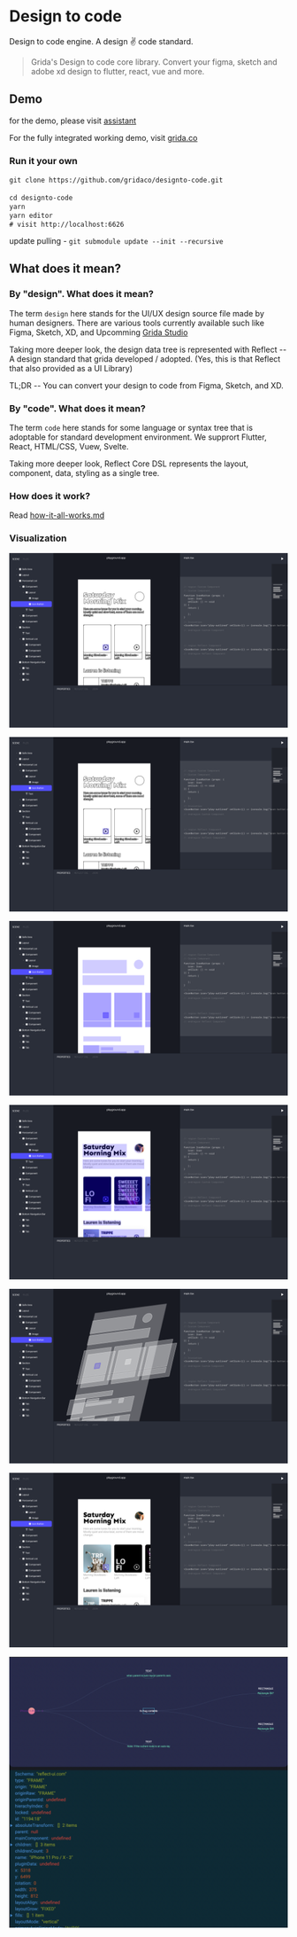 # Design to code

Design to code engine. A design ✌️ code standard.

> Grida's Design to code core library. Convert your figma, sketch and adobe xd design to flutter, react, vue and more.

## Demo

for the demo, please visit [assistant](https://github.com/gridaco/assistant)

For the fully integrated working demo, visit [grida.co](https://grida.co)

### Run it your own

```
git clone https://github.com/gridaco/designto-code.git

cd designto-code
yarn
yarn editor
# visit http://localhost:6626
```

update pulling - `git submodule update --init --recursive`

## What does it mean?

### By "design". What does it mean?

The term `design` here stands for the UI/UX design source file made by human designers. There are various tools currently available such like Figma, Sketch, XD, and Upcomming [Grida Studio](https://github.com/gridaco/grida)

Taking more deeper look, the design data tree is represented with Reflect -- A design standard that grida developed / adopted. (Yes, this is that Reflect that also provided as a UI Library)

TL;DR -- You can convert your design to code from Figma, Sketch, and XD.

### By "code". What does it mean?

The term `code` here stands for some language or syntax tree that is adoptable for standard development environment. We supprort Flutter, React, HTML/CSS, Vuew, Svelte.

Taking more deeper look, Reflect Core DSL represents the layout, component, data, styling as a single tree.

### How does it work?

Read [how-it-all-works.md](./how-it-all-works.md)

### Visualization

![](./branding/shot-1.png)

![](./branding/shot-1.png)

![](./branding/shot-2.png)

![](./branding/shot-3.png)

![](./branding/shot-4.png)

![](./branding/shot-5.png)

![Grida's design to code. design node visualization snapshot](./branding/example-visualization-design-nodes.png)
